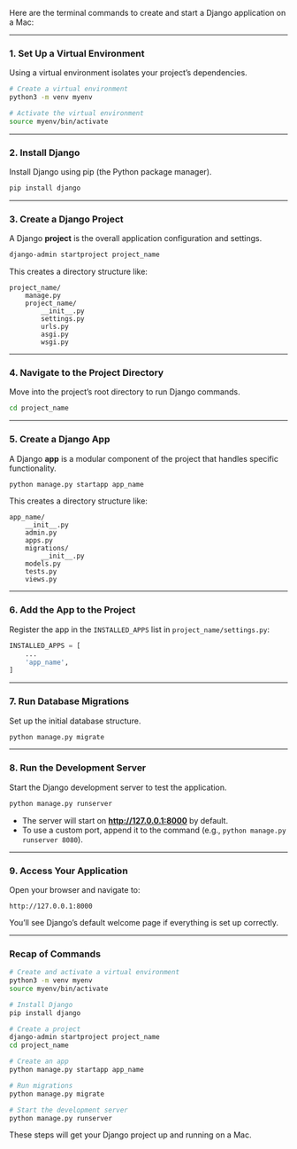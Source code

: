 Here are the terminal commands to create and start a Django application on a Mac:

---

### 1. **Set Up a Virtual Environment**
Using a virtual environment isolates your project’s dependencies.

```bash
# Create a virtual environment
python3 -m venv myenv

# Activate the virtual environment
source myenv/bin/activate
```

---

### 2. **Install Django**
Install Django using pip (the Python package manager).

```bash
pip install django
```

---

### 3. **Create a Django Project**
A Django **project** is the overall application configuration and settings.

```bash
django-admin startproject project_name
```

This creates a directory structure like:

```
project_name/
    manage.py
    project_name/
        __init__.py
        settings.py
        urls.py
        asgi.py
        wsgi.py
```

---

### 4. **Navigate to the Project Directory**
Move into the project’s root directory to run Django commands.

```bash
cd project_name
```

---

### 5. **Create a Django App**
A Django **app** is a modular component of the project that handles specific functionality.

```bash
python manage.py startapp app_name
```

This creates a directory structure like:

```
app_name/
    __init__.py
    admin.py
    apps.py
    migrations/
        __init__.py
    models.py
    tests.py
    views.py
```

---

### 6. **Add the App to the Project**
Register the app in the `INSTALLED_APPS` list in `project_name/settings.py`:

```python
INSTALLED_APPS = [
    ...
    'app_name',
]
```

---

### 7. **Run Database Migrations**
Set up the initial database structure.

```bash
python manage.py migrate
```

---

### 8. **Run the Development Server**
Start the Django development server to test the application.

```bash
python manage.py runserver
```

- The server will start on **http://127.0.0.1:8000** by default.
- To use a custom port, append it to the command (e.g., `python manage.py runserver 8080`).

---

### 9. **Access Your Application**
Open your browser and navigate to:

```
http://127.0.0.1:8000
```

You’ll see Django’s default welcome page if everything is set up correctly.

---

### Recap of Commands
```bash
# Create and activate a virtual environment
python3 -m venv myenv
source myenv/bin/activate

# Install Django
pip install django

# Create a project
django-admin startproject project_name
cd project_name

# Create an app
python manage.py startapp app_name

# Run migrations
python manage.py migrate

# Start the development server
python manage.py runserver
```

These steps will get your Django project up and running on a Mac.